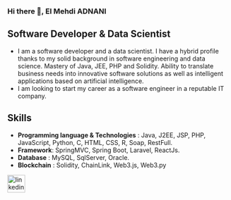 ### Hi there 👋, El Mehdi ADNANI
## Software Developer & Data Scientist
- I am a software developer and a data scientist. I have a hybrid profile thanks to my solid background in software engineering and data science. Mastery of Java, JEE, PHP and Solidity. Ability to translate business needs into innovative software solutions as well as intelligent applications based on artificial intelligence. 
- I am looking to start my career as a software engineer in a reputable IT company.
## Skills
- **Programming language & Technologies** : Java, J2EE, JSP, PHP, JavaScript, Python, C, HTML, CSS, R, Soap, RestFull.
- **Framework**: SpringMVC, Spring Boot, Laravel, ReactJs.
- **Database** : MySQL, SqlServer, Oracle.
- **Blockchain** : Solidity, ChainLink, Web3.js, Web3.py





[<img src='https://cdn.jsdelivr.net/npm/simple-icons@3.0.1/icons/linkedin.svg' alt='linkedin' height='40'>](https://www.linkedin.com/in/el-mehdi-adnani-0073a21aa//)  

